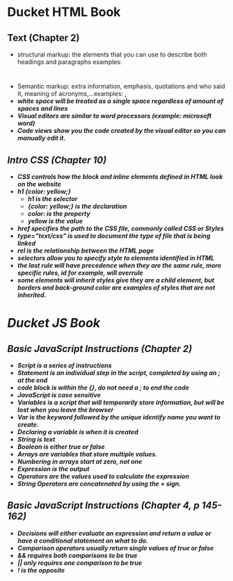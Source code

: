 # Ducket HTML Book

## Text (Chapter 2)
 - structural markup: the elements that you can use to describe both headings and paragraphs examples: <h1> <body>
 - Semantic markup: extra information, emphasis, quotations and who said it, meaning of acronyms,...examples: <em>, <strong>
 - white space will be treated as a single space regardless of amount of spaces and lines
 - Visual editors are similar to word processors (example: microsoft word)
 - Code views show you the code created by the visual editor so you can manually edit it.

## Intro CSS (Chapter 10)
 - CSS controls how the block and inline elements defined in HTML look on the website
 - h1 {color: yellow;}
    - h1 is the selector
    - {color: yellow;} is the declaration
    - color: is the property
    - yellow is the value
 - href specifies the path to the CSS file, commonly called CSS or Styles
 - type="text/css" is used to document the type of file that is being linked
 - rel is the relationship between the HTML page
 - selectors allow you to specify style to elements identified in HTML
 - the last rule will have precedence when they are the same rule, more specific rules, id for example, will overrule
 - some elements will inherit styles give they are a child element, but borders and back-ground color are examples of styles that are not inherited.
 

# Ducket JS Book

## Basic JavaScript Instructions (Chapter 2)
 - Script is a series of instructions
 - Statement is an individual step in the script, completed by using an ; at the end
 - code block is within the {}, do not need a ; to end the code
 - JavaScript is case sensitive
 - Variables is a script that will temporarily store information, but will be lost when you leave the browser
 - Var is the keyword followed by the unique identify name you want to create. 
 - Declaring a variable is when it is created
 - String is text
 - Boolean is either true or false
 - Arrays are variables that store multiple values.
 - Numbering in arrays start at zero, not one
 - Expression is the output
 - Operators are the values used to calculate the expression
 - String Operators are concatenated by using the + sign.

## Basic JavaScript Instructions (Chapter 4, p 145-162)
 - Decisions will either evaluate an expression and return a value or have a conditional statement on what to do.
 - Comparison operators usually return single values of true or false
 - && requires both comparisons to be true
 - || only requires one comparison to be true
 - ! is the opposite

